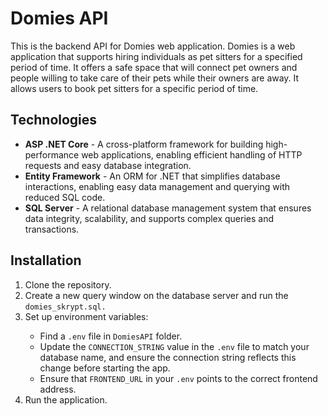 <h1 align="left">Domies API</h1>
<p>This is the backend API for Domies web application. Domies is a web application that supports hiring individuals as pet sitters for a specified period of time. 
  It offers a safe space that will connect pet owners and people willing to take care of their pets while their owners are away. It allows users to book pet sitters for a specific period of time. </p>


<h2 align="left">Technologies</h2>

<ul>
  <li><b>ASP .NET Core</b> - A cross-platform framework for building high-performance web applications, enabling efficient handling of HTTP requests and easy database integration.</li>
  <li><b>Entity Framework</b> - An ORM for .NET that simplifies database interactions, enabling easy data management and querying with reduced SQL code.</li>
  <li><b>SQL Server</b> - A relational database management system that ensures data integrity, scalability, and supports complex queries and transactions. </li>
</ul>

<h2 align="left">Installation</h2>
<ol>
  <li>Clone the repository.</li>
  <li>Create a new query window on the database server and run the <code>domies_skrypt.sql.</code></li>
  <li>Set up environment variables:</li>
  <ul>
    <li>Find a <code>.env</code> file in <code>DomiesAPI</code> folder.</li>
    <li>Update the <code>CONNECTION_STRING</code> value in the <code>.env</code> file to match your database name, and ensure the connection string reflects this change before starting the app.</li>
    <li>Ensure that <code>FRONTEND_URL</code> in your <code>.env</code> points  to the correct frontend address.</li>
  </ul>
  <li>Run the application.</li>
</ol>
